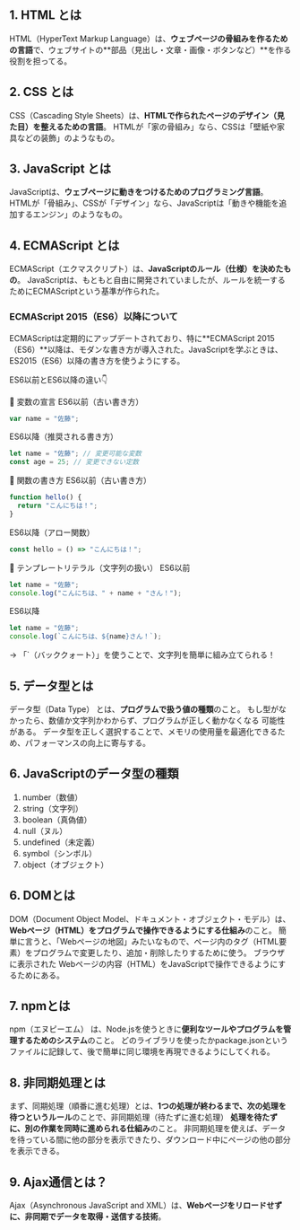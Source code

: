 ## 1. HTML とは
HTML（HyperText Markup Language）は、**ウェブページの骨組みを作るための言語**で、ウェブサイトの**部品（見出し・文章・画像・ボタンなど）**を作る役割を担ってる。

## 2. CSS とは
CSS（Cascading Style Sheets）は、**HTMLで作られたページのデザイン（見た目）を整えるための言語**。
HTMLが「家の骨組み」なら、CSSは「壁紙や家具などの装飾」のようなもの。

## 3. JavaScript とは
JavaScriptは、**ウェブページに動きをつけるためのプログラミング言語**。
HTMLが「骨組み」、CSSが「デザイン」なら、JavaScriptは「動きや機能を追加するエンジン」のようなもの。

## 4. ECMAScript とは
ECMAScript（エクマスクリプト）は、**JavaScriptのルール（仕様）を決めたもの**。
JavaScriptは、もともと自由に開発されていましたが、ルールを統一するためにECMAScriptという基準が作られた。

### ECMAScript 2015（ES6）以降について
ECMAScriptは定期的にアップデートされており、特に**ECMAScript 2015（ES6）**以降は、モダンな書き方が導入された。JavaScriptを学ぶときは、ES2015（ES6）以降の書き方を使うようにする。

ES6以前とES6以降の違い👇

🔹 変数の宣言
ES6以前（古い書き方）
```js
var name = "佐藤";
```
ES6以降（推奨される書き方）
```js
let name = "佐藤"; // 変更可能な変数
const age = 25; // 変更できない定数
```

🔹 関数の書き方
ES6以前（古い書き方）
```js
function hello() {
  return "こんにちは！";
}
```

ES6以降（アロー関数）
```js
const hello = () => "こんにちは！";
```

🔹 テンプレートリテラル（文字列の扱い）
ES6以前
```js
let name = "佐藤";
console.log("こんにちは、" + name + "さん！");
```

ES6以降
```js
let name = "佐藤";
console.log(`こんにちは、${name}さん！`);
```
→ 「`（バッククォート）」を使うことで、文字列を簡単に組み立てられる！

## 5. データ型とは
データ型（Data Type） とは、**プログラムで扱う値の種類**のこと。
もし型がなかったら、数値か文字列かわからず、プログラムが正しく動かなくなる 可能性がある。
データ型を正しく選択することで、メモリの使用量を最適化できるため、パフォーマンスの向上に寄与する。
## 6. JavaScriptのデータ型の種類
1. number（数値）
2. string（文字列）
3. boolean（真偽値）
4. null（ヌル）
5. undefined（未定義）
6. symbol（シンボル）
7. object（オブジェクト）

## 6. DOMとは
DOM（Document Object Model、ドキュメント・オブジェクト・モデル）は、**Webページ（HTML）をプログラムで操作できるようにする仕組み**のこと。
簡単に言うと、「Webページの地図」みたいなもので、ページ内のタグ（HTML要素）をプログラムで変更したり、追加・削除したりするために使う。
ブラウザに表示された Webページの内容（HTML）をJavaScriptで操作できるようにするためにある。

## 7. npmとは
npm（エヌピーエム） は、Node.jsを使うときに**便利なツールやプログラムを管理するためのシステム**のこと。
どのライブラリを使ったかpackage.jsonというファイルに記録して、後で簡単に同じ環境を再現できるようにしてくれる。

## 8. 非同期処理とは
まず、同期処理（順番に進む処理）とは、**1つの処理が終わるまで、次の処理を待つというルール**のことで、非同期処理（待たずに進む処理）
**処理を待たずに、別の作業を同時に進められる仕組み**のこと。
非同期処理を使えば、データを待っている間に他の部分を表示できたり、ダウンロード中にページの他の部分を表示できる。

## 9. Ajax通信とは？
Ajax（Asynchronous JavaScript and XML）は、**Webページをリロードせずに、非同期でデータを取得・送信する技術**。
